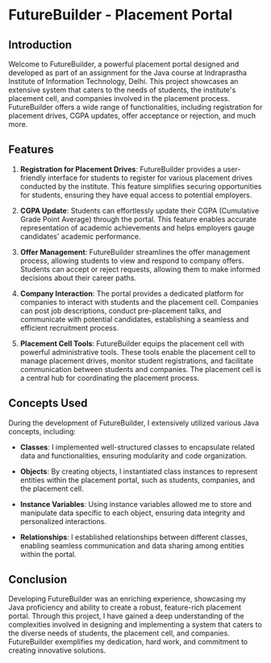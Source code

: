 # FutureBuilder - Placement Portal

## Introduction

Welcome to FutureBuilder, a powerful placement portal designed and developed as part of an assignment for the Java course at Indraprastha Institute of Information Technology, Delhi. This project showcases an extensive system that caters to the needs of students, the institute's placement cell, and companies involved in the placement process. FutureBuilder offers a wide range of functionalities, including registration for placement drives, CGPA updates, offer acceptance or rejection, and much more.

## Features

1. **Registration for Placement Drives**: FutureBuilder provides a user-friendly interface for students to register for various placement drives conducted by the institute. This feature simplifies securing opportunities for students, ensuring they have equal access to potential employers.

2. **CGPA Update**: Students can effortlessly update their CGPA (Cumulative Grade Point Average) through the portal. This feature enables accurate representation of academic achievements and helps employers gauge candidates' academic performance.

3. **Offer Management**: FutureBuilder streamlines the offer management process, allowing students to view and respond to company offers. Students can accept or reject requests, allowing them to make informed decisions about their career paths.

4. **Company Interaction**: The portal provides a dedicated platform for companies to interact with students and the placement cell. Companies can post job descriptions, conduct pre-placement talks, and communicate with potential candidates, establishing a seamless and efficient recruitment process.

5. **Placement Cell Tools**: FutureBuilder equips the placement cell with powerful administrative tools. These tools enable the placement cell to manage placement drives, monitor student registrations, and facilitate communication between students and companies. The placement cell is a central hub for coordinating the placement process.

## Concepts Used

During the development of FutureBuilder, I extensively utilized various Java concepts, including:

- **Classes**: I implemented well-structured classes to encapsulate related data and functionalities, ensuring modularity and code organization.

- **Objects**: By creating objects, I instantiated class instances to represent entities within the placement portal, such as students, companies, and the placement cell.

- **Instance Variables**: Using instance variables allowed me to store and manipulate data specific to each object, ensuring data integrity and personalized interactions.

- **Relationships**: I established relationships between different classes, enabling seamless communication and data sharing among entities within the portal.

## Conclusion

Developing FutureBuilder was an enriching experience, showcasing my Java proficiency and ability to create a robust, feature-rich placement portal. Through this project, I have gained a deep understanding of the complexities involved in designing and implementing a system that caters to the diverse needs of students, the placement cell, and companies. FutureBuilder exemplifies my dedication, hard work, and commitment to creating innovative solutions.



